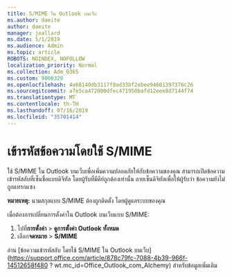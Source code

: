 ```yaml
---
title: S/MIME ใน Outlook บนเว็บ
ms.author: daeite
author: daeite
manager: joallard
ms.date: 5/1/2019
ms.audience: Admin
ms.topic: article
ROBOTS: NOINDEX, NOFOLLOW
localization_priority: Normal
ms.collection: Adm_O365
ms.custom: 9000329
ms.openlocfilehash: 4a68140db3117f0ad33bf2ebee94601397376c26
ms.sourcegitcommit: a7e5ca472000dfec471950bafd12eee8d7144f74
ms.translationtype: MT
ms.contentlocale: th-TH
ms.lasthandoff: 07/16/2019
ms.locfileid: "35701414"
---
```

# <a name="encrypt-messages-using-smime"></a>เข้ารหัสข้อความโดยใช้ S/MIME

ใช้ S/MIME ใน Outlook บนเว็บเพื่อเพิ่มความปลอดภัยให้กับข้อความของคุณ สามารถเปิดข้อความเข้ารหัสลับที่เซ็นชื่อแบบดิจิทัล โดยผู้รับที่มีคีย์ถูกต้องเท่านั้น ลายเซ็นดิจิทัลเพื่อให้ผู้รับว่า ข้อความยังไม่ถูกแทรกแซง

**หมายเหตุ:** นามสกุลแบบ S/MIME ต้องถูกติดตั้ง โดยผู้ดูแลระบบของคุณ

เมื่อต้องการเปลี่ยนการตั้งค่าใน Outlook บนเว็บแบบ S/MIME:

1. ไปที่**การตั้งค่า** > **ดูการตั้งค่า Outlook ทั้งหมด**
2. เลือก**จดหมาย** > **S/MIME**

อ่าน [ข้อความเข้ารหัสลับ โดยใช้ S/MIME ใน Outlook บนเว็บ] (https://support.office.com/article/878c79fc-7088-4b39-966f-14512658f480 ? wt.mc_id=Office_Outlook_com_Alchemy) สำหรับข้อมูลเพิ่มเติม